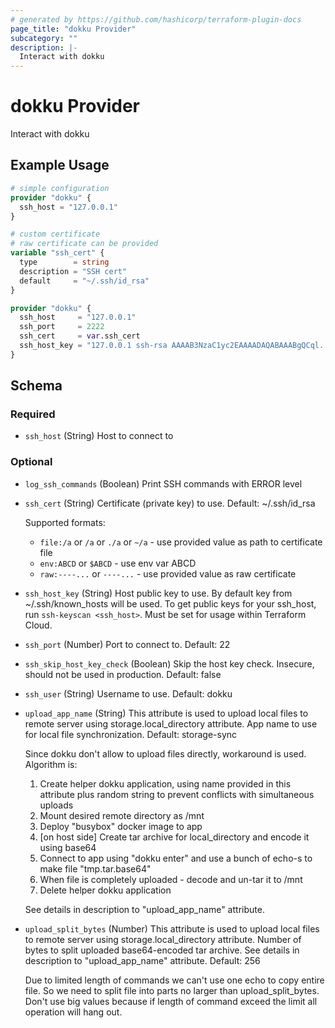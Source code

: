```yaml
---
# generated by https://github.com/hashicorp/terraform-plugin-docs
page_title: "dokku Provider"
subcategory: ""
description: |-
  Interact with dokku
---
```


# dokku Provider

Interact with dokku

## Example Usage

```terraform
# simple configuration
provider "dokku" {
  ssh_host = "127.0.0.1"
}

# custom certificate
# raw certificate can be provided
variable "ssh_cert" {
  type        = string
  description = "SSH cert"
  default     = "~/.ssh/id_rsa"
}

provider "dokku" {
  ssh_host     = "127.0.0.1"
  ssh_port     = 2222
  ssh_cert     = var.ssh_cert
  ssh_host_key = "127.0.0.1 ssh-rsa AAAAB3NzaC1yc2EAAAADAQABAAABgQCql...Dq+Nnpue8="
}
```

<!-- schema generated by tfplugindocs -->
## Schema

### Required

- `ssh_host` (String) Host to connect to

### Optional

- `log_ssh_commands` (Boolean) Print SSH commands with ERROR level
- `ssh_cert` (String) Certificate (private key) to use. Default: ~/.ssh/id_rsa
  
  Supported formats:
  - `file:/a` or `/a` or `./a` or `~/a` - use provided value as path to certificate file
  - `env:ABCD` or `$ABCD` - use env var ABCD
  - `raw:----...` or `----...` - use provided value as raw certificate
- `ssh_host_key` (String) Host public key to use. By default key from ~/.ssh/known_hosts will be used.
  To get public keys for your ssh_host, run `ssh-keyscan <ssh_host>`.
  Must be set for usage within Terraform Cloud.
- `ssh_port` (Number) Port to connect to. Default: 22
- `ssh_skip_host_key_check` (Boolean) Skip the host key check. Insecure, should not be used in production. Default: false
- `ssh_user` (String) Username to use. Default: dokku
- `upload_app_name` (String) This attribute is used to upload local files to remote server using storage.local_directory attribute.
  App name to use for local file synchronization. Default: storage-sync
  
  Since dokku don't allow to upload files directly, workaround is used.
  Algorithm is:
  1. Create helper dokku application, using name provided in this attribute plus random string to prevent conflicts with simultaneous uploads
  2. Mount desired remote directory as /mnt
  3. Deploy "busybox" docker image to app
  4. [on host side] Create tar archive for local_directory and encode it using base64
  5. Connect to app using "dokku enter" and use a bunch of echo-s to make file "tmp.tar.base64"
  6. When file is completely uploaded - decode and un-tar it to /mnt
  7. Delete helper dokku application
  
  See details in description to "upload_app_name" attribute.
- `upload_split_bytes` (Number) This attribute is used to upload local files to remote server using storage.local_directory attribute.
  Number of bytes to split uploaded base64-encoded tar archive. See details in description to "upload_app_name" attribute. Default: 256
  
  Due to limited length of commands we can't use one echo to copy entire file.
  So we need to split file into parts no larger than upload_split_bytes.
  Don't use big values because if length of command exceed the limit all operation will hang out.
